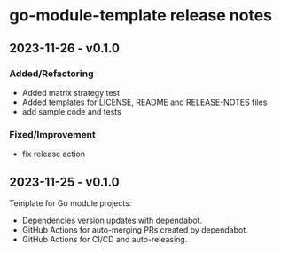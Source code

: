 # go-module-template release notes

## 2023-11-26 - v0.1.0

### Added/Refactoring

- Added matrix strategy test
- Added templates for LICENSE, README and RELEASE-NOTES files
- add sample code and tests

### Fixed/Improvement

- fix release action

## 2023-11-25 - v0.1.0

Template for Go module projects:
- Dependencies version updates with dependabot.
- GitHub Actions for auto-merging PRs created by dependabot.
- GitHub Actions for CI/CD and auto-releasing.
